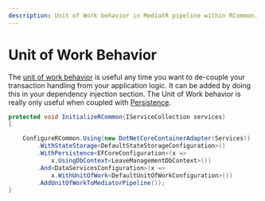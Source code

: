 ```yaml
---
description: Unit of Work behavior in MediatR pipeline within RCommon.
---
```


# Unit of Work Behavior

The [unit of work behavior](https://github.com/RCommon-Team/RCommon/blob/master/Src/RCommon.ApplicationServices/Behaviors/UnitOfWorkBehavior.cs) is useful any time you want to de-couple your transaction handling from your application logic. It can be added by doing this in your dependency injection section. The Unit of Work behavior is really only useful when coupled with [Persistence](../../../../v1/fundamentals/persistence/). &#x20;

```csharp
protected void InitializeRCommon(IServiceCollection services)
{

    ConfigureRCommon.Using(new DotNetCoreContainerAdapter(Services))
        .WithStateStorage<DefaultStateStorageConfiguration>()
        .WithPersistence<EFCoreConfiguration>(x =>
            x.UsingDbContext<LeaveManagementDbContext>())
        .And<DataServicesConfiguration>(x =>
            x.WithUnitOfWork<DefaultUnitOfWorkConfiguration>())
        .AddUnitOfWorkToMediatorPipeline());
}
```
